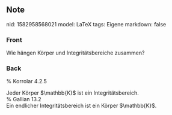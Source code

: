 ## Note
nid: 1582958568021
model: LaTeX
tags: Eigene
markdown: false

### Front
Wie hängen Körper und Integritätsbereiche zusammen?

### Back
% Korrolar 4.2.5
<div>
  Jeder Körper $\mathbb{K}$ ist ein Integritätsbereich.
</div>
<div>
  % Gallian 13.2
</div>
<div>
  Ein endlicher Integritätsbereich ist ein Körper $\mathbb{K}$.
</div>

